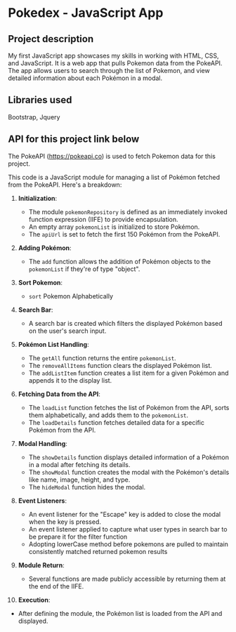 # Pokedex - JavaScript App

## Project description

My first JavaScript app showcases my skills in working with HTML, CSS, and JavaScript. It is a web app that pulls Pokemon data from the PokeAPI. The app allows users to search through the list of Pokemon, and view detailed information about each Pokémon in a modal. 

## Libraries used

Bootstrap, Jquery

## API for this project link below

The PokeAPI (https://pokeapi.co) is used to fetch Pokemon data for this project.

This code is a JavaScript module for managing a list of Pokémon fetched from the PokeAPI. Here's a breakdown:

1. **Initialization**:
   - The module `pokemonRepository` is defined as an immediately invoked function expression (IIFE) to provide encapsulation.
   - An empty array `pokemonList` is initialized to store Pokémon.
   - The `apiUrl` is set to fetch the first 150 Pokémon from the PokeAPI.

2. **Adding Pokémon**:
   - The `add` function allows the addition of Pokémon objects to the `pokemonList` if they're of type "object".

3. **Sort Pokemon**: 
    -  `sort` Pokemon Alphabetically 

4. **Search Bar**:
   - A search bar is created which filters the displayed Pokémon based on the user's search input.

5. **Pokémon List Handling**:
   - The `getAll` function returns the entire `pokemonList`.
   - The `removeAllItems` function clears the displayed Pokémon list.
   - The `addListItem` function creates a list item for a given Pokémon and appends it to the display list.

6. **Fetching Data from the API**:
   - The `loadList` function fetches the list of Pokémon from the API, sorts them alphabetically, and adds them to the `pokemonList`.
   - The `loadDetails` function fetches detailed data for a specific Pokémon from the API.

7. **Modal Handling**:
   - The `showDetails` function displays detailed information of a Pokémon in a modal after fetching its details.
   - The `showModal` function creates the modal with the Pokémon's details like name, image, height, and type.
   - The `hideModal` function hides the modal.

8. **Event Listeners**:
   - An event listener for the "Escape" key is added to close the modal when the key is pressed.
   - An event listener applied to capture what user types in search bar to be prepare it for the filter function 
   - Adopting lowerCase method before pokemons are pulled to maintain consistently matched returned pokemon results

9. **Module Return**:
   - Several functions are made publicly accessible by returning them at the end of the IIFE.

10. **Execution**:
   - After defining the module, the Pokémon list is loaded from the API and displayed.

